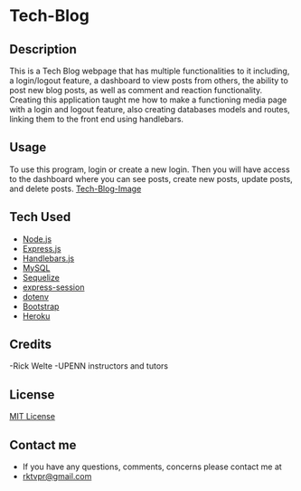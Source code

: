 # Tech-Blog

## Description
This is a Tech Blog webpage that has multiple functionalities to it including,
a login/logout feature, a dashboard to view posts from others, the ability to post new blog posts, 
as well as comment and reaction functionality. Creating this application taught me how to make a functioning media page with a login and logout feature,
also creating databases models and routes, linking them to the front end using handlebars.  

## Usage
To use this program, login or create a new login. Then you will have access to the dashboard where you can see posts, create new posts, update posts, and delete posts.
[Tech-Blog-Image](/assets/Tech-blog.png)


## Tech Used
* [Node.js](https://nodejs.org/en/)
* [Express.js](https://expressjs.com/)
* [Handlebars.js](https://handlebarsjs.com/)
* [MySQL](https://www.mysql.com/)
* [Sequelize](https://www.npmjs.com/package/sequelize)
* [express-session](https://www.npmjs.com/package/express-session)
* [dotenv](https://www.npmjs.com/package/dotenv)
* [Bootstrap](https://getbootstrap.com)
* [Heroku](https://www.heroku.com/)

## Credits
-Rick Welte
-UPENN instructors and tutors

## License
[MIT License](https://github.com/rktvpr/Gritty-Wear/blob/main/LICENSE)

## Contact me 
* If you have any questions, comments, concerns please contact me at 
* rktvpr@gmail.com